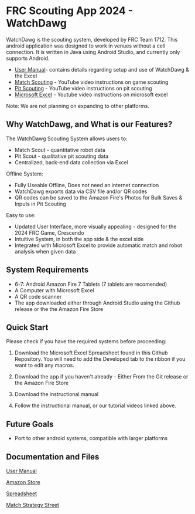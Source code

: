 # FRC Scouting App 2024 - WatchDawg

WatchDawg is the scouting system, developed by FRC Team 1712. This android application was designed to work in venues without a cell connection.
It is written in Java using Android Studio, and currently only supports Android.

* [User Manual](https://drive.google.com/file/d/12SfmIfrE4jO-iXsUcxjxSocopkPntey1/view?usp=sharing)- contains details regarding setup and use of WatchDawg & the Excel
* [Match Scouting](https://www.youtube.com/watch?v=22WRLwfsiaw) - YouTube video instructions on game scouting
* [Pit Scouting](https://www.youtube.com/watch?v=MEn6Ywp-T_4) - YouTube video instructions on pit scouting
* [Microsoft Excel](https://www.youtube.com/watch?v=07z0OlxK7lk) - Youtube video instructions on microsoft excel

Note: We are not planning on expanding to other platforms.

## Why WatchDawg, and What is our Features?

The WatchDawg Scouting System allows users to:
* Match Scout - quantitative robot data
* Pit Scout - qualitative pit scouting data
* Centralized, back-end data collection via Excel 

Offline System:
* Fully Useable Offline, Does not need an internet connection
* WatchDawg exports data via CSV file and/or QR codes
* QR codes can be saved to the Amazon Fire's Photos for Bulk Saves & Inputs in Pit Scouting

Easy to use:
* Updated User Interface, more visually appealing - designed for the 2024 FRC Game, Crescendo
* Intuitive System, in both the app side & the excel side 
* Integrated with Microsoft Excel to provide automatic match and robot analysis when given data

## System Requirements
* 6-7: Android Amazon Fire 7 Tablets (7 tablets are recomended)
* A Computer with Microsoft Excel
* A QR code scanner
* The app downloaded either through Android Studio using the Github release or the the Amazon Fire Store

## Quick Start 
Please check if you have the required systems before proceeding:

1. Download the Microsoft Excel Spreadsheet found in this Github Repository. You will need to add the Developed tab to the ribbon if you want to edit any macros.

2. Download the app if you haven't already - Either From the Git release or the Amazon Fire Store

3. Download the instructional manual 

4. Follow the instructional manual, or our tutorial videos linked above.

## Future Goals
* Port to other android systems, compatible with larger platforms


## Documentation and Files

[User Manual](https://drive.google.com/file/d/12SfmIfrE4jO-iXsUcxjxSocopkPntey1/view?usp=sharing)

[Amazon Store](https://www.amazon.com/Dawgma-Robotics-WatchDawg/dp/B09VMZZ6FL/ref=sr_1_1?crid=1ZP960FP15OLD&dib=eyJ2IjoiMSJ9.FWtmlrZb8Pfb5iJGDl6BCA.bLqnhWX1Y6KV4uc8-tsAE0UCfR4dc8H-o6jIqZMJNhE&dib_tag=se&keywords=WatchDawg&qid=1708460598&s=mobile-apps&sprefix=watchdaw%2Cmobile-apps%2C118&sr=1-1) 

[Spreadsheet](https://github.com/Dawgma-1712/Watchdawg-2024/blob/477a2d4bf7d0b6c7f1a3a8495aff063bbd83ca7f/WATCHDAWG_2024_Excel%20_UPDATED_%20(3).xlsm)

[Match Strategy Street](https://github.com/Dawgma-1712/Watchdawg-2024/blob/477a2d4bf7d0b6c7f1a3a8495aff063bbd83ca7f/MatchStrategySheet2024.docx)
